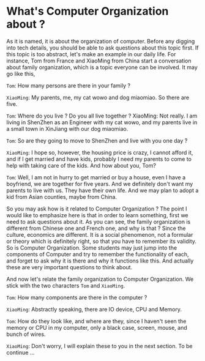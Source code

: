 # What's Computer Organization about ?

As it is named, it is about the organization of computer. Before any digging into tech details, you should be able to ask questions about this topic first. If this topic is too abstract, let's make an example in our daily life. For instance, Tom from France and XiaoMing from China start a conversation about family organization, which is a topic everyone can be involved. It may go like this,

`Tom`: How many persons are there in your family ?

`XiaoMing`: My parents, me, my cat wowo and dog miaomiao. So there are five.

`Tom`: Where do you live ? Do you all live together ?
XiaoMing: Not really. I am living in ShenZhen as an Engineer with my cat wowo, and my parents live in a small town in XinJiang with our dog miaomiao.

`Tom`: So are they going to move to ShenZhen and live with you one day ? 

`XiaoMing`: I hope so, however, the housing price is crazy, I cannot afford it, and if I get married and have kids, probably I need my parents to come to help with taking care of the kids. And how about you, Tom?

`Tom`: Well, I am not in hurry to get married or buy a house, even I have a boyfriend, we are together for five years. And we definitely don't want my parents to live with us. They have their own life. And we may plan to adopt a kid from Asian counties, maybe from China.

So you may ask how is it related to Computer Organization ? The point I would like to emphasize here is that in order to learn something, first we need to ask questions about it. As you can see, the family organization is different from Chinese one and French one, and why is that ? Since the culture, economics are different. It is a social phenomenon, not a formular or theory which is definitely right, so that you have to remember its validity. So is Computer Organization. Some students may just jump into the components of Computer and try to remember the functionality of each, and forget to ask why it is there and why it functions like this. And actually these are very important questions to think about.

And now let's relate the family organization to Computer Organization. We stick with the two characters `Tom` and `XiaoMing`.
 
`Tom`: How many components are there in the computer ?

`XiaoMing`: Abstractly speaking, there are IO device, CPU and Memory.

`Tom`: How do they look like, and where are they, since I haven't seen the memory or CPU in my computer, only a black case, screen, mouse, and bunch of wires.

`XiaoMing`: Don't worry, I will explain these to you in the next section. To be continue ...
